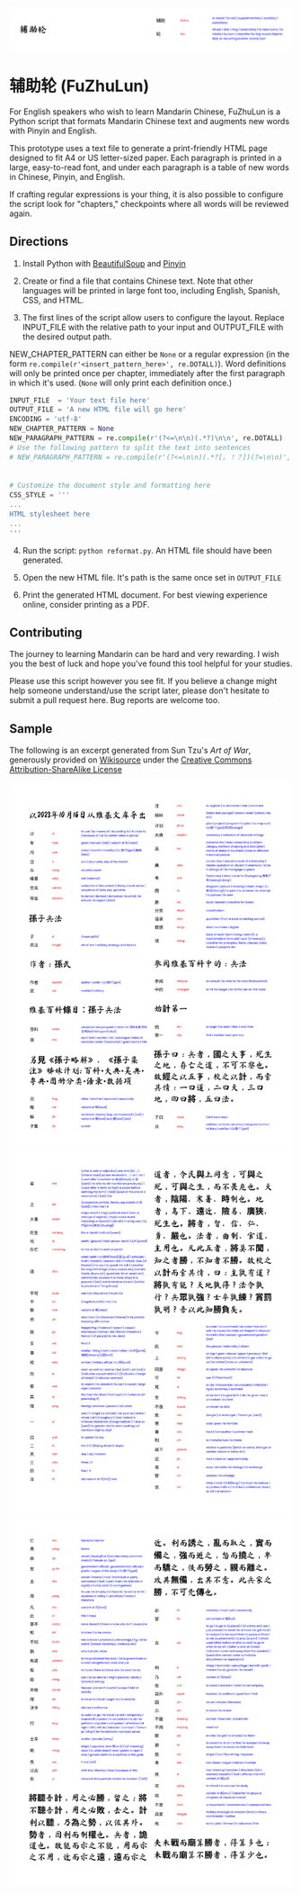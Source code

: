 ![banner](assets/banner.png)

# 辅助轮 (FuZhuLun)
For English speakers who wish to learn Mandarin Chinese, FuZhuLun is a Python script that formats Mandarin Chinese text and augments new words with Pinyin and English.

This prototype uses a text file to generate a print-friendly HTML page designed to fit A4 or US letter-sized paper. Each paragraph is printed in a large, easy-to-read font, and under each paragraph is a table of new words in Chinese, Pinyin, and English.

If crafting regular expressions is your thing, it is also possible to configure the script look for "chapters," checkpoints where all words will be reviewed again.

## Directions

1. Install Python with [BeautifulSoup](https://pypi.org/project/beautifulsoup4/) and [Pinyin](https://pypi.org/project/pinyin/)

2. Create or find a file that contains Chinese text. Note that other languages will be printed in large font too, including English, Spanish, CSS, and HTML.

3. The first lines of the script allow users to configure the layout. Replace INPUT_FILE with the relative path to your input and OUTPUT_FILE with the desired output path.

NEW_CHAPTER_PATTERN can either be `None` or a regular expression (in the form `re.compile(r'<insert_pattern_here>', re.DOTALL)`). Word definitions will only be printed once per chapter, immediately after the first paragraph in which it's used. (`None` will only print each definition once.)
```py
INPUT_FILE  = 'Your text file here'
OUTPUT_FILE = 'A new HTML file will go here'
ENCODING = 'utf-8'
NEW_CHAPTER_PATTERN = None
NEW_PARAGRAPH_PATTERN = re.compile(r'(?<=\n\n)(.*?)\n\n', re.DOTALL)
# Use the following pattern to split the text into sentences
# NEW_PARAGRAPH_PATTERN = re.compile(r'(?<=\n\n)(.*?[。！？])(?=\n\n)', re.DOTALL)


# Customize the document style and formatting here
CSS_STYLE = '''
...
HTML stylesheet here
...
'''
```

4. Run the script: `python reformat.py`. An HTML file should have been generated.

5. Open the new HTML file. It's path is the same once set in `OUTPUT_FILE`

6. Print the generated HTML document. For best viewing experience online, consider printing as a PDF.


## Contributing

The journey to learning Mandarin can be hard and very rewarding. I wish you the best of luck and hope you've found this tool helpful for your studies.

Please use this script however you see fit. If you believe a change might help someone understand/use the script later, please don't hesitate to submit a pull request here. Bug reports are welcome too.

## Sample

The following is an excerpt generated from Sun Tzu's *Art of War*, generously provided on [Wikisource](https://zh.wikisource.org/wiki/%E5%AD%AB%E5%AD%90%E5%85%B5%E6%B3%95) under the [Creative Commons Attribution-ShareAlike License](https://creativecommons.org/licenses/by-sa/4.0/deed.en)

![picture 1](assets/artofwar1.jpg)
![picture 2](assets/artofwar2.jpg)
![picture 3](assets/artofwar3.jpg)


